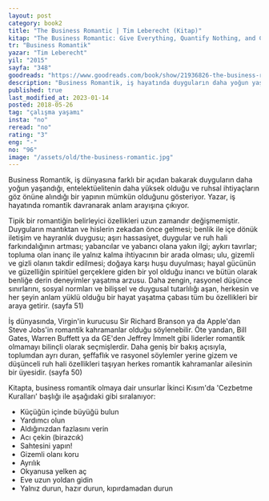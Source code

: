 ```yaml
---
layout: post  
category: book2  
title: "The Business Romantic | Tim Leberecht (Kitap)"  
kitap: "The Business Romantic: Give Everything, Quantify Nothing, and Create Something Greater Than Yourself"  
tr: "Business Romantik"  
yazar: "Tim Leberecht"  
yil: "2015"  
sayfa: "348"  
goodreads: "https://www.goodreads.com/book/show/21936826-the-business-romantic"
description: "Business Romantik, iş hayatında duyguların daha yoğun yaşandığı ve ruhsal ihtiyaçların göz önüne alındığı bir yapının mümkün olduğunu gösteriyor."
published: true
last_modified_at: 2023-01-14
posted: 2018-05-26
tag: "çalışma yaşamı"
insta: "no"
reread: "no"
rating: "3"
eng: "-"
no: "96"
image: "/assets/old/the-business-romantic.jpg"
---
```


Business Romantik, iş dünyasına farklı bir açıdan bakarak duyguların daha yoğun yaşandığı, entelektüelitenin daha yüksek olduğu ve ruhsal ihtiyaçların göz önüne alındığı bir yapının mümkün olduğunu gösteriyor. Yazar, iş hayatında romantik davranarak anlam arayışına çıkıyor.  
  
Tipik bir romantiğin belirleyici özellikleri uzun zamandır değişmemiştir. Duyguların mantıktan ve hislerin zekadan önce gelmesi; benlik ile içe dönük iletişim ve hayranlık duygusu; aşırı hassasiyet, duygular ve ruh hali farkındalığının artması; yabancılar ve yabancı olana yakın ilgi; aykırı tavırlar; topluma olan inanç ile yalnız kalma ihtiyacının bir arada olması; ulu, gizemli ve gizli olanın takdir edilmesi; doğaya karşı huşu duyulması; hayal gücünün ve güzelliğin spiritüel gerçeklere giden bir yol olduğu inancı ve bütün olarak benliğe derin deneyimler yaşatma arzusu. Daha zengin, rasyonel düşünce sınırlarını, sosyal normları ve bilişsel ve duygusal tutarlılığı aşan, herkesin ve her şeyin anlam yüklü olduğu bir hayat yaşatma çabası tüm bu özellikleri bir araya getirir. (sayfa 51)  
  
İş dünyasında, Virgin'in kurucusu Sir Richard Branson ya da Apple'dan Steve Jobs'in romantik kahramanlar olduğu söylenebilir. Öte yandan, Bill Gates, Warren Buffett ya da GE'den Jeffrey İmmelt gibi liderler romantik olmamayı bilinçli olarak seçmişlerdir. Daha geniş bir bakış açısıyla, toplumdan ayrı duran, şeffaflık ve rasyonel söylemler yerine gizem ve düşünceli ruh hali özellikleri taşıyan herkes romantik kahramanlar ailesinin bir üyesidir. (sayfa 50)  
  
Kitapta, business romantik olmaya dair unsurlar İkinci Kısım'da 'Cezbetme Kuralları' başlığı ile aşağıdaki gibi sıralanıyor:  
  
- Küçüğün içinde büyüğü bulun  
- Yardımcı olun  
- Aldığınızdan fazlasını verin  
- Acı çekin (birazcık)  
- Sahtesini yapın!  
- Gizemli olanı koru  
- Ayrılık  
- Okyanusa yelken aç  
- Eve uzun yoldan gidin  
- Yalnız durun, hazır durun, kıpırdamadan durun  
  
